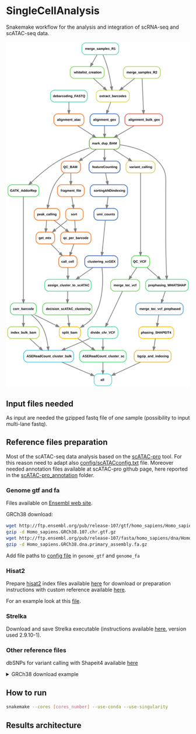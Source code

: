# SingleCellAnalysis

Snakemake workflow for the analysis and integration of scRNA-seq and scATAC-seq data.

<img src="./rulegraph_sc.svg">

## Input files needed

As input are needed the gzipped fastq file of *one* sample (possibility to input multi-lane fastq). 

## Reference files preparation

Most of the scATAC-seq data analysis based on the [scATAC-pro](https://github.com/wbaopaul/scATAC-pro) tool. 
For this reason need to adapt also [config/scATACconfig.txt](config/scATACconfig.txt) file. Moreover needed annotation files available at scATAC-pro github page, here reported in the [scATAC-pro_annotation](scATAC-pro_annotation) folder.

### Genome gtf and fa
Files available on [Ensembl web site](https://www.ensembl.org/Homo_sapiens/Info/Index).

GRCh38 download:

```bash 
wget http://ftp.ensembl.org/pub/release-107/gtf/homo_sapiens/Homo_sapiens.GRCh38.107.chr.gtf.gz
gzip -d Homo_sapiens.GRCh38.107.chr.gtf.gz
wget http://ftp.ensembl.org/pub/release-107/fasta/homo_sapiens/dna/Homo_sapiens.GRCh38.dna.primary_assembly.fa.gz
gzip -d Homo_sapiens.GRCh38.dna.primary_assembly.fa.gz
```
Add file paths to [config file](config/config.yaml) in `genome_gtf` and `genome_fa`

### Hisat2
Prepare [hisat2](https://www.nature.com/articles/s41587-019-0201-4) index files available [here](http://daehwankimlab.github.io/hisat2/download/) for download or preparation instructions with custom reference available [here](http://daehwankimlab.github.io/hisat2/howto/#build-hgfm-index-with-snps-and-transcripts). 

For an example look at this [file](hisat_indexes.sh).

### Strelka

Download and save Strelka executable (instructions available [here](https://github.com/Illumina/strelka/blob/v2.9.x/docs/userGuide/quickStart.md#strelka-quick-start), version used 2.9.10-1).

### Other reference files 

dbSNPs for variant calling with Shapeit4 available [here]()


<details><summary>GRCh38 download example </summary>
<p> 

```bash 
for i in {1..22} X;do wget http://ftp.1000genomes.ebi.ac.uk/vol1/ftp/data_collections/1000G_2504_high_coverage/working/20220422_3202_phased_SNV_INDEL_SV/1kGP_high_coverage_Illumina.chr$i.filtered.SNV_INDEL_SV_phased_panel.vcf.gz; done

for i in {1..22} X; do wget http://ftp.1000genomes.ebi.ac.uk/vol1/ftp/data_collections/1000G_2504_high_coverage/working/20220422_3202_phased_SNV_INDEL_SV/1kGP_high_coverage_Illumina.chr$i.filtered.SNV_INDEL_SV_phased_panel.vcf.gz.tbi; done
```

</p>
</details>

## How to run

```bash
snakemake --cores [cores_number] --use-conda --use-singularity
```

## Results architecture

